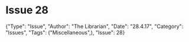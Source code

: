 # Issue 28

{"Type": "Issue", "Author": "The Librarian", "Date": "28.4.17", "Category": "Issues", "Tags": ("Miscellaneous",), "Issue": 28}

<div data-configid="29335911/50971209" style="width:100%; height:800px;" class="issuuembed"></div><script type="text/javascript" src="https://e.issuu.com/embed.js" async="true"></script>
